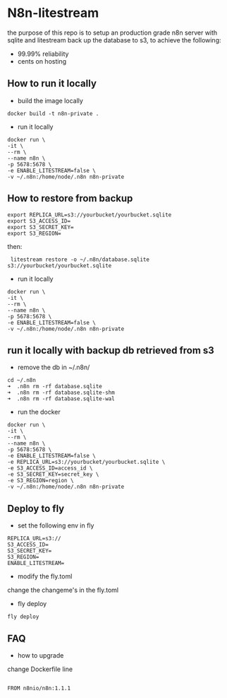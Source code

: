 # N8n-litestream

the purpose of this repo is to setup an production grade n8n server with sqlite and litestream back up the database to s3, to achieve the following:

- 99.99% reliability
- cents on hosting

## How to run it locally

- build the image locally

```
docker build -t n8n-private .
```

- run it locally

```
docker run \
-it \
--rm \
--name n8n \
-p 5678:5678 \
-e ENABLE_LITESTREAM=false \
-v ~/.n8n:/home/node/.n8n n8n-private
```

## How to restore from backup

```
export REPLICA_URL=s3://yourbucket/yourbucket.sqlite
export S3_ACCESS_ID=
export S3_SECRET_KEY=
export S3_REGION=
```

then:

```
 litestream restore -o ~/.n8n/database.sqlite s3://yourbucket/yourbucket.sqlite
```

- run it locally

```
docker run \
-it \
--rm \
--name n8n \
-p 5678:5678 \
-e ENABLE_LITESTREAM=false \
-v ~/.n8n:/home/node/.n8n n8n-private
```

## run it locally with backup db retrieved from s3

- remove the db in ~/.n8n/

```
cd ~/.n8n
➜  .n8n rm -rf database.sqlite
➜  .n8n rm -rf database.sqlite-shm
➜  .n8n rm -rf database.sqlite-wal
```

- run the docker

```
docker run \
-it \
--rm \
--name n8n \
-p 5678:5678 \
-e ENABLE_LITESTREAM=false \
-e REPLICA_URL=s3://yourbucket/yourbucket.sqlite \
-e S3_ACCESS_ID=access_id \
-e S3_SECRET_KEY=secret_key \
-e S3_REGION=region \
-v ~/.n8n:/home/node/.n8n n8n-private

```

## Deploy to fly

- set the following env in fly

```
REPLICA_URL=s3://
S3_ACCESS_ID=
S3_SECRET_KEY=
S3_REGION=
ENABLE_LITESTREAM=
```

- modify the fly.toml

change the changeme's in the fly.toml

- fly deploy

```
fly deploy
```

## FAQ

- how to upgrade

change Dockerfile line

```

FROM n8nio/n8n:1.1.1

```
